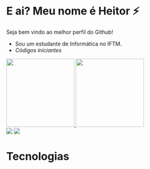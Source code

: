 # E ai? Meu nome é Heitor ⚡
Seja bem vindo ao melhor perfil do Github!
- Sou um estudante de Informática no IFTM.
- *Códigos iniciantes*

<div>
   <a href="https://github.com/Devlukinha">
   <img height="180em" src="https://github-readme-stats.vercel.app/api?username=heitorfl&show_icons=true&theme=tokyonight&include_all_commits=true&count_private=true"/>
   <img height="180em" src="https://github-readme-stats.vercel.app/api/top-langs/?username=heitorfl&layout=compact&langs_count=6&theme=tokyonight"/>
</div>

  <div>
    <a href="https://instagram.com/_heitorfl" target="_blank"><img loading="lazy" src="https://img.shields.io/badge/-Instagram-%23E4405F?style=for-the-badge&logo=instagram&logoColor=white" target="_blank"></a>
    <a href = "mailto:heitorfernandesdelima@gmail.com"><img loading="lazy" src="https://img.shields.io/badge/Gmail-D14836?style=for-the-badge&logo=gmail&logoColor=white" target="_blank"></a>
  </div>


# Tecnologias

<div style="display: inline_block"> </br>

<img aling="center" src="https://img.shields.io/badge/C-00599C?style=for-the-badge&logo=c&logoColor=white" alt="">
<img aling="center" src="https://img.shields.io/badge/HTML5-E34F26?style=for-the-badge&logo=html5&logoColor=white" alt="">
<img aling="center" src="https://img.shields.io/badge/CSS3-1572B6?style=for-the-badge&logo=css3&logoColor=white" alt="">
<img aling="center" src="https://img.shields.io/badge/JavaScript-F7DF1E?style=for-the-badge&logo=javascript&logoColor=black" alt="">
<img aling="center" src="https://img.shields.io/badge/Node.js-43853D?style=for-the-badge&logo=node.js&logoColor=white" alt="">
<img aling="center" src="https://img.shields.io/badge/Bootstrap-563D7C?style=for-the-badge&logo=bootstrap&logoColor=white" alt="">



</div>

<!--
**heitorfl/heitorfl** is a ✨ _special_ ✨ repository because its `README.md` (this file) appears on your GitHub profile. 

Here are some ideas to get you started:

- 🔭 I’m currently working on ...
- 🌱 I’m currently learning ...
- 👯 I’m looking to collaborate on ...
- 🤔 I’m looking for help with ...
- 💬 Ask me about ...
- 📫 How to reach me: ...
- 😄 Pronouns: ...
- ⚡ Fun fact: ...
-->
